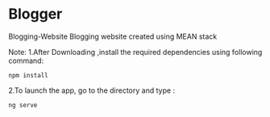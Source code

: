 # Blogger


Blogging-Website
Blogging website created using MEAN stack

Note: 1.After Downloading ,install the required dependencies using following command: 
```
npm install
```
2.To launch the app, go to the directory and type :
```
ng serve
```
